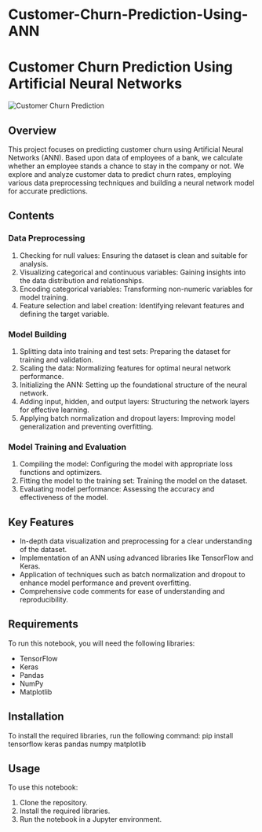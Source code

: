 # Customer-Churn-Prediction-Using-ANN

# Customer Churn Prediction Using Artificial Neural Networks

![Customer Churn Prediction](insert-image-link-here)

## Overview
This project focuses on predicting customer churn using Artificial Neural Networks (ANN). Based upon data of employees of a bank, we calculate whether an employee stands a chance to stay in the company or not. We explore and analyze customer data to predict churn rates, employing various data preprocessing techniques and building a neural network model for accurate predictions.

## Contents
### Data Preprocessing

1. Checking for null values: Ensuring the dataset is clean and suitable for analysis.
2. Visualizing categorical and continuous variables: Gaining insights into the data distribution and relationships.
3. Encoding categorical variables: Transforming non-numeric variables for model training.
4. Feature selection and label creation: Identifying relevant features and defining the target variable.

### Model Building

1. Splitting data into training and test sets: Preparing the dataset for training and validation.
2. Scaling the data: Normalizing features for optimal neural network performance.
3. Initializing the ANN: Setting up the foundational structure of the neural network.
4. Adding input, hidden, and output layers: Structuring the network layers for effective learning.
5. Applying batch normalization and dropout layers: Improving model generalization and preventing overfitting.

### Model Training and Evaluation

1. Compiling the model: Configuring the model with appropriate loss functions and optimizers.
2. Fitting the model to the training set: Training the model on the dataset.
3. Evaluating model performance: Assessing the accuracy and effectiveness of the model.

## Key Features
- In-depth data visualization and preprocessing for a clear understanding of the dataset.
- Implementation of an ANN using advanced libraries like TensorFlow and Keras.
- Application of techniques such as batch normalization and dropout to enhance model performance and prevent overfitting.
- Comprehensive code comments for ease of understanding and reproducibility.

## Requirements
To run this notebook, you will need the following libraries:

- TensorFlow
- Keras
- Pandas
- NumPy
- Matplotlib

## Installation
To install the required libraries, run the following command:
pip install tensorflow keras pandas numpy matplotlib

## Usage
To use this notebook:

1. Clone the repository.
2. Install the required libraries.
3. Run the notebook in a Jupyter environment.

